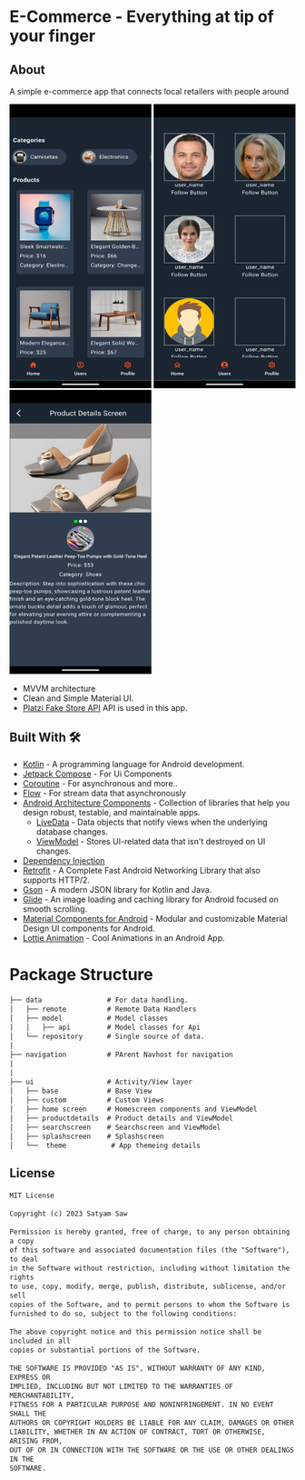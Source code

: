 # E-Commerce - Everything at tip of your finger

## About

A simple e-commerce app that connects local retailers with people around

<p>
<img src="https://github.com/stymsaw/Ecommerce/blob/master/assets/Screenshot_1733990595.png?raw=true" height="500" width="250">
<img src="https://github.com/stymsaw/Ecommerce/blob/master/assets/Screenshot_1733990602.png?raw=true" height="500" width="250">
<img src="https://github.com/stymsaw/Ecommerce/blob/master/assets/Screenshot_1733990632.png?raw=true" height="500" width="250">
</p>

- MVVM architecture
- Clean and Simple Material UI.
- [Platzi Fake Store API](https://fakeapi.platzi.com/) API is used in this app.

## Built With 🛠

- [Kotlin](https://kotlinlang.org/) - A programming language for Android development.
- [Jetpack Compose](https://developer.android.com/jetpack/compose) - For Ui Components
- [Coroutine](https://developer.android.com/kotlin/coroutines) - For asynchronous and more..
- [Flow](https://developer.android.com/kotlin/flow) - For stream data that asynchronously
- [Android Architecture Components](https://developer.android.com/topic/libraries/architecture) -
  Collection of libraries that help you design robust, testable, and maintainable apps.
    - [LiveData](https://developer.android.com/topic/libraries/architecture/livedata) - Data objects
      that notify views when the underlying database changes.
    - [ViewModel](https://developer.android.com/topic/libraries/architecture/viewmodel) - Stores
      UI-related data that isn't destroyed on UI changes.
- [Dependency Injection](https://developer.android.com/training/dependency-injection)
- [Retrofit](https://github.com/amitshekhariitbhu/Fast-Android-Networking) - A Complete Fast Android
  Networking Library that also supports HTTP/2.
- [Gson](https://github.com/google/gson) - A modern JSON library for Kotlin and Java.
- [Glide](https://github.com/bumptech/glide) - An image loading and caching library for Android
  focused on smooth scrolling.
- [Material Components for Android](https://github.com/material-components/material-components-android) -
  Modular and customizable Material Design UI components for Android.
- [Lottie Animation]([https://github.com/material-components/material-components-android](https://lottiefiles.com/)) -
  Cool Animations in an Android App.

# Package Structure

    ├── data                # For data handling.
    │   ├── remote          # Remote Data Handlers     
    │   ├── model           # Model classes
    |   │   ├── api         # Model classes for Api
    │   └── repository      # Single source of data.
    |
    ├── navigation          # PArent Navhost for navigation  
    |
    |
    ├── ui                  # Activity/View layer
    │   ├── base            # Base View
    │   ├── custom          # Custom Views
    │   ├── home screen     # Homescreen components and ViewModel
    │   ├── productdetails  # Product details and ViewModel
    │   ├── searchscreen    # Searchscreen and ViewModel
    │   ├── splashscreen    # Splashscreen 
    │   └──  theme           # App themeing details
  
## License

```
MIT License

Copyright (c) 2023 Satyam Saw

Permission is hereby granted, free of charge, to any person obtaining a copy
of this software and associated documentation files (the "Software"), to deal
in the Software without restriction, including without limitation the rights
to use, copy, modify, merge, publish, distribute, sublicense, and/or sell
copies of the Software, and to permit persons to whom the Software is
furnished to do so, subject to the following conditions:

The above copyright notice and this permission notice shall be included in all
copies or substantial portions of the Software.

THE SOFTWARE IS PROVIDED "AS IS", WITHOUT WARRANTY OF ANY KIND, EXPRESS OR
IMPLIED, INCLUDING BUT NOT LIMITED TO THE WARRANTIES OF MERCHANTABILITY,
FITNESS FOR A PARTICULAR PURPOSE AND NONINFRINGEMENT. IN NO EVENT SHALL THE
AUTHORS OR COPYRIGHT HOLDERS BE LIABLE FOR ANY CLAIM, DAMAGES OR OTHER
LIABILITY, WHETHER IN AN ACTION OF CONTRACT, TORT OR OTHERWISE, ARISING FROM,
OUT OF OR IN CONNECTION WITH THE SOFTWARE OR THE USE OR OTHER DEALINGS IN THE
SOFTWARE.
```
